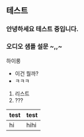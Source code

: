 
## 테스트


### 안녕하세요 테스트 중입니다.
### 오디오 샘플 설문 ~,,~

<tbody>
	<tr>
		하이룽
	</tr>
</tbody>

- 이건 뭘까?
- ㅋㅋㅋ

1. 리스트
2. ???


| test | test |
| :---- | ---- |
| hi   | hihi |
